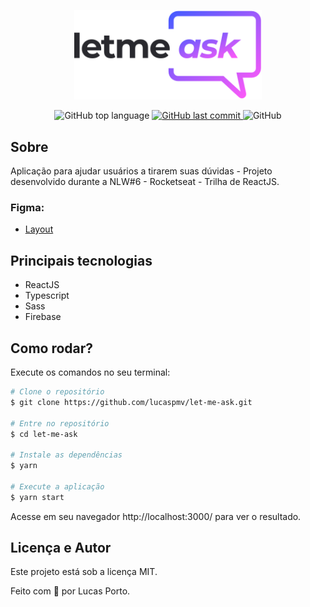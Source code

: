 <p align="center">
   <img src="./.github/logo.svg" alt="let-me-ask" width="300"/>
</p>

<p align="center">
  <img alt="GitHub top language" src="https://img.shields.io/github/languages/top/lucaspmv/let-me-ask?color=835AFD">

  <a href="https://github.com/lucaspmv/let-me-ask/commits/main">
    <img alt="GitHub last commit" src="https://img.shields.io/github/last-commit/lucaspmv/let-me-ask?color=835AFD">
  </a>

  <img alt="GitHub" src="https://img.shields.io/github/license/lucaspmv/let-me-ask?color=835AFD">
</p>

## Sobre
Aplicação para ajudar usuários a tirarem suas dúvidas - Projeto desenvolvido durante a NLW#6 - Rocketseat - Trilha de ReactJS.

### Figma:
- [Layout](https://www.figma.com/file/u0BQK8rCf2KgzcukdRRCWh/Letmeask/duplicate)

## Principais tecnologias

- ReactJS
- Typescript
- Sass
- Firebase

## Como rodar?

Execute os comandos no seu terminal:

```bash
# Clone o repositório
$ git clone https://github.com/lucaspmv/let-me-ask.git

# Entre no repositório
$ cd let-me-ask

# Instale as dependências
$ yarn 

# Execute a aplicação
$ yarn start
```

Acesse em seu navegador http://localhost:3000/ para ver o resultado.

## Licença e Autor

Este projeto está sob a licença MIT.

Feito com :purple_heart: por Lucas Porto.
